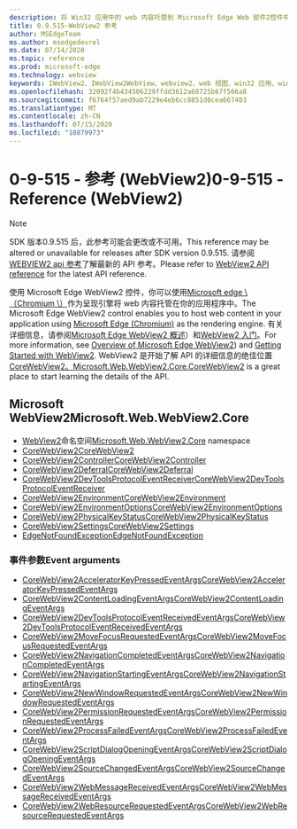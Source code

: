 ```yaml
---
description: 将 Win32 应用中的 web 内容托管到 Microsoft Edge Web 部件2控件中
title: 0.9.515-WebView2 参考
author: MSEdgeTeam
ms.author: msedgedevrel
ms.date: 07/14/2020
ms.topic: reference
ms.prod: microsoft-edge
ms.technology: webview
keywords: IWebView2、IWebView2WebView、webview2、web 视图、win32 应用、win32、edge、ICoreWebView2、ICoreWebView2Controller、浏览器控件、边缘 html
ms.openlocfilehash: 32092f4b434506229ffdd3612a68725b67f566a8
ms.sourcegitcommit: f6764f57aed9ab7229e4eb6cc8851d0cea667403
ms.translationtype: MT
ms.contentlocale: zh-CN
ms.lasthandoff: 07/15/2020
ms.locfileid: "10879973"
---
```

# <span data-ttu-id="03f85-104">0-9-515 - 参考 (WebView2)</span><span class="sxs-lookup"><span data-stu-id="03f85-104">0-9-515 - Reference (WebView2)</span></span>  

> [!NOTE]
> <span data-ttu-id="03f85-105">SDK 版本0.9.515 后，此参考可能会更改或不可用。</span><span class="sxs-lookup"><span data-stu-id="03f85-105">This reference may be altered or unavailable for releases after SDK version 0.9.515.</span></span> <span data-ttu-id="03f85-106">请参阅[WEBVIEW2 api 参考](../../webview2-api-reference.md)了解最新的 API 参考。</span><span class="sxs-lookup"><span data-stu-id="03f85-106">Please refer to [WebView2 API reference](../../webview2-api-reference.md) for the latest API reference.</span></span>

<span data-ttu-id="03f85-107">使用 Microsoft Edge WebView2 控件，你可以使用[Microsoft edge \ （Chromium \）](https://www.microsoftedgeinsider.com)作为呈现引擎将 web 内容托管在你的应用程序中。</span><span class="sxs-lookup"><span data-stu-id="03f85-107">The Microsoft Edge WebView2 control enables you to host web content in your application using [Microsoft Edge \(Chromium\)](https://www.microsoftedgeinsider.com) as the rendering engine.</span></span>  <span data-ttu-id="03f85-108">有关详细信息，请参阅[Microsoft Edge WebView2 概述](../../index.md)）和[WebView2 入门](../../gettingstarted/win32.md)。</span><span class="sxs-lookup"><span data-stu-id="03f85-108">For more information, see [Overview of Microsoft Edge WebView2](../../index.md)) and [Getting Started with WebView2](../../gettingstarted/win32.md).</span></span>  <span data-ttu-id="03f85-109">WebView2 是开始了解 API 的详细信息的绝佳位置[CoreWebView2。](0-9-515/microsoft-web-webview2-core-corewebview2.md)</span><span class="sxs-lookup"><span data-stu-id="03f85-109">[Microsoft.Web.WebView2.Core.CoreWebView2](0-9-515/microsoft-web-webview2-core-corewebview2.md) is a great place to start learning the details of the API.</span></span>  

## <span data-ttu-id="03f85-110">Microsoft WebView2</span><span class="sxs-lookup"><span data-stu-id="03f85-110">Microsoft.Web.WebView2.Core</span></span>
*   <span data-ttu-id="03f85-111">[WebView2](0-9-515/namespace-microsoft-web-webview2-core.md)命名空间</span><span class="sxs-lookup"><span data-stu-id="03f85-111">[Microsoft.Web.WebView2.Core](0-9-515/namespace-microsoft-web-webview2-core.md) namespace</span></span>
*   [<span data-ttu-id="03f85-112">CoreWebView2</span><span class="sxs-lookup"><span data-stu-id="03f85-112">CoreWebView2</span></span>](0-9-515/microsoft-web-webview2-core-corewebview2.md)
*   [<span data-ttu-id="03f85-113">CoreWebView2Controller</span><span class="sxs-lookup"><span data-stu-id="03f85-113">CoreWebView2Controller</span></span>](0-9-515/microsoft-web-webview2-core-corewebview2controller.md)
*   [<span data-ttu-id="03f85-114">CoreWebView2Deferral</span><span class="sxs-lookup"><span data-stu-id="03f85-114">CoreWebView2Deferral</span></span>](0-9-515/microsoft-web-webview2-core-corewebview2deferral.md)
*   [<span data-ttu-id="03f85-115">CoreWebView2DevToolsProtocolEventReceiver</span><span class="sxs-lookup"><span data-stu-id="03f85-115">CoreWebView2DevToolsProtocolEventReceiver</span></span>](0-9-515/microsoft-web-webview2-core-corewebview2devtoolsprotocoleventreceiver.md)
*   [<span data-ttu-id="03f85-116">CoreWebView2Environment</span><span class="sxs-lookup"><span data-stu-id="03f85-116">CoreWebView2Environment</span></span>](0-9-515/microsoft-web-webview2-core-corewebview2environment.md)
*   [<span data-ttu-id="03f85-117">CoreWebView2EnvironmentOptions</span><span class="sxs-lookup"><span data-stu-id="03f85-117">CoreWebView2EnvironmentOptions</span></span>](0-9-515/microsoft-web-webview2-core-corewebview2environmentoptions.md)
*   [<span data-ttu-id="03f85-118">CoreWebView2PhysicalKeyStatus</span><span class="sxs-lookup"><span data-stu-id="03f85-118">CoreWebView2PhysicalKeyStatus</span></span>](0-9-515/microsoft-web-webview2-core-corewebview2physicalkeystatus.md)
*   [<span data-ttu-id="03f85-119">CoreWebView2Settings</span><span class="sxs-lookup"><span data-stu-id="03f85-119">CoreWebView2Settings</span></span>](0-9-515/microsoft-web-webview2-core-corewebview2settings.md)
*   [<span data-ttu-id="03f85-120">EdgeNotFoundException</span><span class="sxs-lookup"><span data-stu-id="03f85-120">EdgeNotFoundException</span></span>](0-9-515/microsoft-web-webview2-core-edgenotfoundexception.md)

### <span data-ttu-id="03f85-121">事件参数</span><span class="sxs-lookup"><span data-stu-id="03f85-121">Event arguments</span></span>

*   [<span data-ttu-id="03f85-122">CoreWebView2AcceleratorKeyPressedEventArgs</span><span class="sxs-lookup"><span data-stu-id="03f85-122">CoreWebView2AcceleratorKeyPressedEventArgs</span></span>](0-9-515/microsoft-web-webview2-core-corewebview2acceleratorkeypressedeventargs.md)
*   [<span data-ttu-id="03f85-123">CoreWebView2ContentLoadingEventArgs</span><span class="sxs-lookup"><span data-stu-id="03f85-123">CoreWebView2ContentLoadingEventArgs</span></span>](0-9-515/microsoft-web-webview2-core-corewebview2contentloadingeventargs.md)
*   [<span data-ttu-id="03f85-124">CoreWebView2DevToolsProtocolEventReceivedEventArgs</span><span class="sxs-lookup"><span data-stu-id="03f85-124">CoreWebView2DevToolsProtocolEventReceivedEventArgs</span></span>](0-9-515/microsoft-web-webview2-core-corewebview2devtoolsprotocoleventreceivedeventargs.md)
*   [<span data-ttu-id="03f85-125">CoreWebView2MoveFocusRequestedEventArgs</span><span class="sxs-lookup"><span data-stu-id="03f85-125">CoreWebView2MoveFocusRequestedEventArgs</span></span>](0-9-515/microsoft-web-webview2-core-corewebview2movefocusrequestedeventargs.md)
*   [<span data-ttu-id="03f85-126">CoreWebView2NavigationCompletedEventArgs</span><span class="sxs-lookup"><span data-stu-id="03f85-126">CoreWebView2NavigationCompletedEventArgs</span></span>](0-9-515/microsoft-web-webview2-core-corewebview2navigationcompletedeventargs.md)
*   [<span data-ttu-id="03f85-127">CoreWebView2NavigationStartingEventArgs</span><span class="sxs-lookup"><span data-stu-id="03f85-127">CoreWebView2NavigationStartingEventArgs</span></span>](0-9-515/microsoft-web-webview2-core-corewebview2navigationstartingeventargs.md)
*   [<span data-ttu-id="03f85-128">CoreWebView2NewWindowRequestedEventArgs</span><span class="sxs-lookup"><span data-stu-id="03f85-128">CoreWebView2NewWindowRequestedEventArgs</span></span>](0-9-515/microsoft-web-webview2-core-corewebview2newwindowrequestedeventargs.md)
*   [<span data-ttu-id="03f85-129">CoreWebView2PermissionRequestedEventArgs</span><span class="sxs-lookup"><span data-stu-id="03f85-129">CoreWebView2PermissionRequestedEventArgs</span></span>](0-9-515/microsoft-web-webview2-core-corewebview2permissionrequestedeventargs.md)
*   [<span data-ttu-id="03f85-130">CoreWebView2ProcessFailedEventArgs</span><span class="sxs-lookup"><span data-stu-id="03f85-130">CoreWebView2ProcessFailedEventArgs</span></span>](0-9-515/microsoft-web-webview2-core-corewebview2processfailedeventargs.md)
*   [<span data-ttu-id="03f85-131">CoreWebView2ScriptDialogOpeningEventArgs</span><span class="sxs-lookup"><span data-stu-id="03f85-131">CoreWebView2ScriptDialogOpeningEventArgs</span></span>](0-9-515/microsoft-web-webview2-core-corewebview2scriptdialogopeningeventargs.md)
*   [<span data-ttu-id="03f85-132">CoreWebView2SourceChangedEventArgs</span><span class="sxs-lookup"><span data-stu-id="03f85-132">CoreWebView2SourceChangedEventArgs</span></span>](0-9-515/microsoft-web-webview2-core-corewebview2sourcechangedeventargs.md)
*   [<span data-ttu-id="03f85-133">CoreWebView2WebMessageReceivedEventArgs</span><span class="sxs-lookup"><span data-stu-id="03f85-133">CoreWebView2WebMessageReceivedEventArgs</span></span>](0-9-515/microsoft-web-webview2-core-corewebview2webmessagereceivedeventargs.md)
*   [<span data-ttu-id="03f85-134">CoreWebView2WebResourceRequestedEventArgs</span><span class="sxs-lookup"><span data-stu-id="03f85-134">CoreWebView2WebResourceRequestedEventArgs</span></span>](0-9-515/microsoft-web-webview2-core-corewebview2webresourcerequestedeventargs.md)
